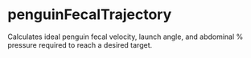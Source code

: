 # penguinFecalTrajectory
Calculates ideal penguin fecal velocity, launch angle, and abdominal % pressure required to reach a desired target.
